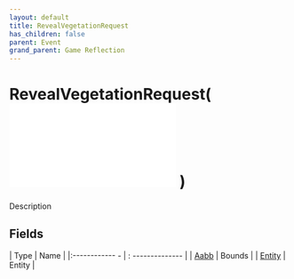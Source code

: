 ```yaml
---
layout: default
title: RevealVegetationRequest
has_children: false
parent: Event
grand_parent: Game Reflection
---
```

# RevealVegetationRequest( ![ EntityEventBase ](game-reflection/events/entity_event_base.md) )
Description 

## Fields
| Type | Name |
|:------------ - | : -------------- |
| [Aabb](game-reflection/components/aabb.md) | Bounds |
| [Entity](game-reflection/classes/entity.md) | Entity |
